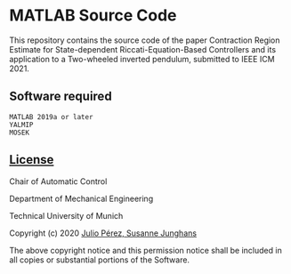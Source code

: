 # MATLAB Source Code 
This repository contains the source code of the paper  Contraction Region Estimate for State-dependent Riccati-Equation-Based Controllers and  its application to a Two-wheeled inverted pendulum, submitted to  IEEE ICM 2021. 
## Software required
	MATLAB 2019a or later
	YALMIP
	MOSEK

## [License](https://github.com/rtContraction/SDRE-ROA/LICENSE)

Chair of Automatic Control

Department of Mechanical Engineering

Technical University of Munich

Copyright (c) 2020 [Julio Pérez, Susanne Junghans](https://www.mw.tum.de/rt/personen/derzeitige/julio-perez/)

The above copyright notice and this permission notice shall be included in all
copies or substantial portions of the Software.

